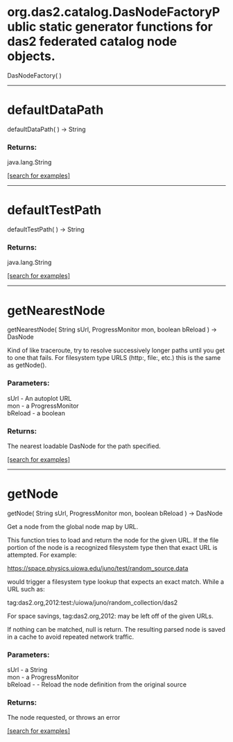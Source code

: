 # org.das2.catalog.DasNodeFactoryPublic static generator functions for das2 federated catalog node objects.
DasNodeFactory( )


***
<a name="defaultDataPath"></a>
# defaultDataPath
defaultDataPath(  ) &rarr; String



### Returns:
java.lang.String


<a href="https://github.com/autoplot/dev/search?q=defaultDataPath&unscoped_q=defaultDataPath">[search for examples]</a>

***
<a name="defaultTestPath"></a>
# defaultTestPath
defaultTestPath(  ) &rarr; String



### Returns:
java.lang.String


<a href="https://github.com/autoplot/dev/search?q=defaultTestPath&unscoped_q=defaultTestPath">[search for examples]</a>

***
<a name="getNearestNode"></a>
# getNearestNode
getNearestNode( String sUrl, ProgressMonitor mon, boolean bReload ) &rarr; DasNode

Kind of like traceroute, try to resolve successively longer paths until
 you get to one that fails.  For filesystem type URLS (http:, file:, etc.)
 this is the same as getNode().

### Parameters:
sUrl - An autoplot URL
<br>mon - a ProgressMonitor
<br>bReload - a boolean

### Returns:
The nearest loadable DasNode for the path specified.

<a href="https://github.com/autoplot/dev/search?q=getNearestNode&unscoped_q=getNearestNode">[search for examples]</a>

***
<a name="getNode"></a>
# getNode
getNode( String sUrl, ProgressMonitor mon, boolean bReload ) &rarr; DasNode

Get a node from the global node map by URL. 
 
 This function tries to load and return the node for the given URL.  If the file
 portion of the node is a recognized filesystem type then that exact URL is 
 attempted.  For example:

 https://space.physics.uiowa.edu/juno/test/random_source.data
 
 would trigger a filesystem type lookup that expects an exact match.  While a URL
 such as:
 
 tag:das2.org,2012:test:/uiowa/juno/random_collection/das2
 
 For space savings, tag:das2.org,2012: may be left off of the given URLs.
 
 If nothing can be matched, null is return.  The resulting parsed node is saved
 in a cache to avoid repeated network traffic.

### Parameters:
sUrl - a String
<br>mon - a ProgressMonitor
<br>bReload - - Reload the node definition from the original source

### Returns:
The node requested, or throws an error

<a href="https://github.com/autoplot/dev/search?q=getNode&unscoped_q=getNode">[search for examples]</a>


